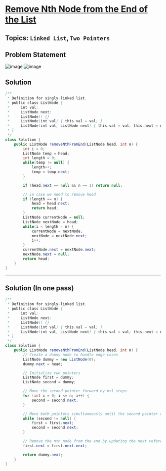 # [Remove Nth Node from the End of the List](https://leetcode.com/problems/remove-nth-node-from-end-of-list/description/?envType=study-plan-v2&envId=top-interview-150)
## Topics: `Linked List`, `Two Pointers`
## Problem Statement
![image](https://github.com/SiddhantKumarMaurya/LeetCode_Questions/assets/107787014/154f9c69-5ecb-4367-b261-81122e8dc9ba)
![image](https://github.com/SiddhantKumarMaurya/LeetCode_Questions/assets/107787014/c161d777-751e-4532-ab3d-dc6c752c7881)
## Solution
```java
/**
 * Definition for singly-linked list.
 * public class ListNode {
 *     int val;
 *     ListNode next;
 *     ListNode() {}
 *     ListNode(int val) { this.val = val; }
 *     ListNode(int val, ListNode next) { this.val = val; this.next = next; }
 * }
 */
class Solution {
    public ListNode removeNthFromEnd(ListNode head, int n) {
        int i = 0;
        ListNode temp = head;
        int length = 0;
        while(temp != null) {
            length++;
            temp = temp.next;
        }

        if (head.next == null && n == 1) return null;

        // in case we need to remove head
        if (length == n) {
            head = head.next;
            return head;
        }  
        ListNode currentNode = null;
        ListNode nextNode = head;
        while(i < length - n) {
            currentNode = nextNode;
            nextNode = nextNode.next;
            i++;
        }
        currentNode.next = nextNode.next;
        nextNode.next = null;
        return head;
    }
}
```
---
## Solution (In one pass)
```java
/**
 * Definition for singly-linked list.
 * public class ListNode {
 *     int val;
 *     ListNode next;
 *     ListNode() {}
 *     ListNode(int val) { this.val = val; }
 *     ListNode(int val, ListNode next) { this.val = val; this.next = next; }
 * }
 */
class Solution {
    public ListNode removeNthFromEnd(ListNode head, int n) {
        // Create a dummy node to handle edge cases
        ListNode dummy = new ListNode(0);
        dummy.next = head;

        // Initialize two pointers
        ListNode first = dummy;
        ListNode second = dummy;

        // Move the second pointer forward by n+1 steps
        for (int i = 0; i <= n; i++) {
            second = second.next;
        }

        // Move both pointers simultaneously until the second pointer reaches the end
        while (second != null) {
            first = first.next;
            second = second.next;
        }

        // Remove the nth node from the end by updating the next reference of the first pointer
        first.next = first.next.next;

        return dummy.next;
    }
}
```
